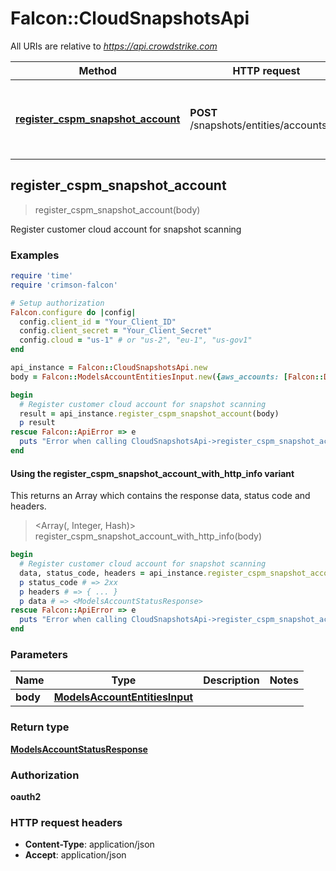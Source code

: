 # Falcon::CloudSnapshotsApi

All URIs are relative to *https://api.crowdstrike.com*

| Method | HTTP request | Description |
| ------ | ------------ | ----------- |
| [**register_cspm_snapshot_account**](CloudSnapshotsApi.md#register_cspm_snapshot_account) | **POST** /snapshots/entities/accounts/v1 | Register customer cloud account for snapshot scanning |


## register_cspm_snapshot_account

> <ModelsAccountStatusResponse> register_cspm_snapshot_account(body)

Register customer cloud account for snapshot scanning

### Examples

```ruby
require 'time'
require 'crimson-falcon'

# Setup authorization
Falcon.configure do |config|
  config.client_id = "Your_Client_ID"
  config.client_secret = "Your_Client_Secret"
  config.cloud = "us-1" # or "us-2", "eu-1", "us-gov1"
end

api_instance = Falcon::CloudSnapshotsApi.new
body = Falcon::ModelsAccountEntitiesInput.new({aws_accounts: [Falcon::DomainAWSAccountInput.new({account_number: 'account_number_example', batch_regions: [Falcon::DomainAWSBatchClusterRegion.new({job_definition_name: 'job_definition_name_example', job_queue: 'job_queue_example', region: 'region_example'})], iam_external_id: 'iam_external_id_example', iam_role_arn: 'iam_role_arn_example', kms_alias: 'kms_alias_example', processing_account: 'processing_account_example'})]}) # ModelsAccountEntitiesInput | 

begin
  # Register customer cloud account for snapshot scanning
  result = api_instance.register_cspm_snapshot_account(body)
  p result
rescue Falcon::ApiError => e
  puts "Error when calling CloudSnapshotsApi->register_cspm_snapshot_account: #{e}"
end
```

#### Using the register_cspm_snapshot_account_with_http_info variant

This returns an Array which contains the response data, status code and headers.

> <Array(<ModelsAccountStatusResponse>, Integer, Hash)> register_cspm_snapshot_account_with_http_info(body)

```ruby
begin
  # Register customer cloud account for snapshot scanning
  data, status_code, headers = api_instance.register_cspm_snapshot_account_with_http_info(body)
  p status_code # => 2xx
  p headers # => { ... }
  p data # => <ModelsAccountStatusResponse>
rescue Falcon::ApiError => e
  puts "Error when calling CloudSnapshotsApi->register_cspm_snapshot_account_with_http_info: #{e}"
end
```

### Parameters

| Name | Type | Description | Notes |
| ---- | ---- | ----------- | ----- |
| **body** | [**ModelsAccountEntitiesInput**](ModelsAccountEntitiesInput.md) |  |  |

### Return type

[**ModelsAccountStatusResponse**](ModelsAccountStatusResponse.md)

### Authorization

**oauth2**

### HTTP request headers

- **Content-Type**: application/json
- **Accept**: application/json

